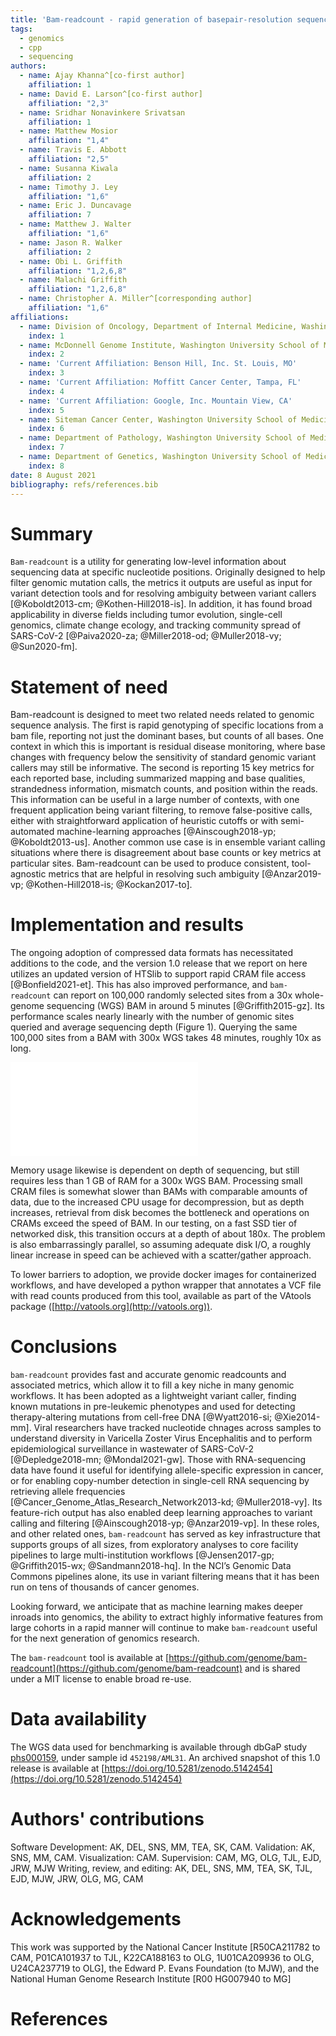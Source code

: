 ```yaml
---
title: 'Bam-readcount - rapid generation of basepair-resolution sequence metrics'
tags:
  - genomics
  - cpp
  - sequencing
authors:
  - name: Ajay Khanna^[co-first author] 
    affiliation: 1
  - name: David E. Larson^[co-first author] 
    affiliation: "2,3"
  - name: Sridhar Nonavinkere Srivatsan
    affiliation: 1
  - name: Matthew Mosior
    affiliation: "1,4"
  - name: Travis E. Abbott
    affiliation: "2,5"
  - name: Susanna Kiwala
    affiliation: 2
  - name: Timothy J. Ley
    affiliation: "1,6"
  - name: Eric J. Duncavage
    affiliation: 7
  - name: Matthew J. Walter
    affiliation: "1,6"
  - name: Jason R. Walker
    affiliation: 2 
  - name: Obi L. Griffith
    affiliation: "1,2,6,8"
  - name: Malachi Griffith
    affiliation: "1,2,6,8"
  - name: Christopher A. Miller^[corresponding author]
    affiliation: "1,6"
affiliations:
  - name: Division of Oncology, Department of Internal Medicine, Washington University School of Medicine, St. Louis, MO
    index: 1
  - name: McDonnell Genome Institute, Washington University School of Medicine, St. Louis, MO
    index: 2
  - name: 'Current Affiliation: Benson Hill, Inc. St. Louis, MO'
    index: 3
  - name: 'Current Affiliation: Moffitt Cancer Center, Tampa, FL'
    index: 4
  - name: 'Current Affiliation: Google, Inc. Mountain View, CA'
    index: 5
  - name: Siteman Cancer Center, Washington University School of Medicine, St. Louis, MO
    index: 6
  - name: Department of Pathology, Washington University School of Medicine, St. Louis, MO
    index: 7
  - name: Department of Genetics, Washington University School of Medicine, St. Louis, MO
    index: 8
date: 8 August 2021
bibliography: refs/references.bib
---
```


# Summary

`Bam-readcount` is a utility for generating low-level information about
sequencing data at specific nucleotide positions. Originally designed to
help filter genomic mutation calls, the metrics it outputs are useful as
input for variant detection tools and for resolving ambiguity between
variant callers [@Koboldt2013-cm; @Kothen-Hill2018-is]. In addition, it
has found broad applicability in diverse fields including tumor
evolution, single-cell genomics, climate change ecology, and tracking
community spread of SARS-CoV-2 [@Paiva2020-za; @Miller2018-od;
@Muller2018-vy; @Sun2020-fm].

# Statement of need

Bam-readcount is designed to meet two related needs related to genomic
sequence analysis. The first is rapid genotyping of specific locations from
a bam file, reporting not just the dominant bases, but counts of
all bases. One context in which this is important is residual disease
monitoring, where base changes with frequency below the sensitivity of
standard genomic variant callers may still be informative. The second
is reporting 15 key metrics for each reported base, including summarized
mapping and base qualities, strandedness information, mismatch counts,
and position within the reads. This information can be useful in a large
number of contexts, with one frequent application being variant filtering,
to remove false-positive calls, either with straightforward application of
heuristic cutoffs or with semi-automated machine-learning approaches
[@Ainscough2018-yp; @Koboldt2013-us]. Another common use case is in ensemble
variant calling situations where there is disagreement about base counts or
key metrics at particular sites. Bam-readcount can be used to produce
consistent, tool-agnostic metrics that are helpful in resolving such
ambiguity [@Anzar2019-vp; @Kothen-Hill2018-is; @Kockan2017-to].

# Implementation and results

The ongoing adoption of compressed data formats has necessitated
additions to the code, and the version 1.0 release that we report on
here utilizes an updated version of HTSlib to support rapid CRAM file
access [@Bonfield2021-et]. This has also improved performance, and
`bam-readcount` can report on 100,000 randomly selected sites from a 30x
whole-genome sequencing (WGS) BAM in around 5 minutes
[@Griffith2015-gz]. Its performance scales nearly linearly with the
number of genomic sites queried and average sequencing depth (Figure 1).
Querying the same 100,000 sites from a BAM with 300x WGS takes 48
minutes, roughly 10x as long.  

![Performance of `bam-readcount` when querying randomly
selected genomic positions from BAMs (left) or corresponding CRAMs
(right) of varying sequencing depth. Colors correspond to average
sequencing depth of the downsampled BAM/CRAM file.
\label{fig:1}](figures/figure1.pdf)

Memory usage likewise is dependent on depth of sequencing, but still
requires less than 1 GB of RAM for a 300x WGS BAM. Processing small CRAM
files is somewhat slower than BAMs with comparable amounts of data, due
to the increased CPU usage for decompression, but as depth increases,
retrieval from disk becomes the bottleneck and operations on CRAMs
exceed the speed of BAM. In our testing, on a fast SSD tier of networked
disk, this transition occurs at a depth of about 180x. The problem is
also embarrassingly parallel, so assuming adequate disk I/O, a roughly
linear increase in speed can be achieved with a scatter/gather approach. 

To lower barriers to adoption, we provide docker images for
containerized workflows, and have developed a python wrapper that
annotates a VCF file with read counts produced from this tool, available
as part of the VAtools package
([http://vatools.org](http://vatools.org)). 

# Conclusions

`bam-readcount` provides fast and accurate genomic readcounts and
associated metrics, which allow it to fill a key niche in many
genomic workflows. It has been adopted as a lightweight variant caller,
finding known mutations in pre-leukemic phenotypes and used for
detecting therapy-altering mutations from cell-free DNA
[@Wyatt2016-si; @Xie2014-mm]. Viral researchers have tracked nucleotide
chnages across samples to understand diversity in Varicella Zoster
Virus Encephalitis and to perform epidemiological surveillance in
wastewater of SARS-CoV-2 [@Depledge2018-mn; @Mondal2021-gw]. Those
with RNA-sequencing data have found it useful for identifying
allele-specific expression in cancer, or for enabling copy-number
detection in single-cell RNA sequencing by retrieving allele frequencies
[@Cancer_Genome_Atlas_Research_Network2013-kd; @Muller2018-vy]. Its
feature-rich output has also enabled deep learning approaches to variant
calling and filtering [@Ainscough2018-yp; @Anzar2019-vp]. In these
roles, and other related ones, `bam-readcount` has served as key
infrastructure that supports groups of all sizes, from exploratory
analyses to core facility pipelines to large multi-institution
workflows [@Jensen2017-gp; @Griffith2015-wx; @Sandmann2018-hq]. In the
NCI’s Genomic Data Commons pipelines alone, its use in variant filtering
means that it has been run on tens of thousands of cancer genomes. 

Looking forward, we anticipate that as machine learning makes deeper
inroads into genomics, the ability to extract highly informative
features from large cohorts in a rapid manner will continue to make
`bam-readcount` useful for the next generation of genomics research.

The `bam-readcount` tool is available at
[https://github.com/genome/bam-readcount](https://github.com/genome/bam-readcount)
and is shared under a MIT license to enable broad re-use. 

# Data availability

The WGS data used for benchmarking is available through dbGaP study
[phs000159](https://www.ncbi.nlm.nih.gov/projects/gap/cgi-bin/study.cgi?study_id=phs000159),
under sample id `452198/AML31`. An archived snapshot of this 1.0 release
is available at
[https://doi.org/10.5281/zenodo.5142454](https://doi.org/10.5281/zenodo.5142454)

# Authors' contributions

Software Development: AK, DEL, SNS, MM, TEA, SK, CAM. Validation: AK,
SNS, MM, CAM. Visualization: CAM. Supervision: CAM, MG, OLG, TJL, EJD,
JRW, MJW  Writing, review, and editing:  AK, DEL, SNS, MM, TEA, SK, TJL,
EJD, MJW, JRW, OLG, MG, CAM

# Acknowledgements

This work was supported by the National Cancer Institute [R50CA211782 to
CAM, P01CA101937 to TJL, K22CA188163 to OLG, 1U01CA209936 to OLG,
U24CA237719 to OLG], the Edward P. Evans Foundation (to MJW), and the
National Human Genome Research Institute [R00 HG007940 to MG]


# References

